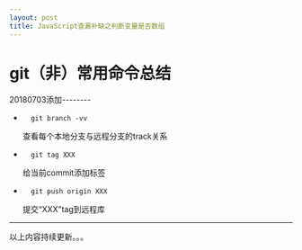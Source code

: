 ```yaml
---
layout: post
title: JavaScript查漏补缺之判断变量是否数组
---
```


# git（非）常用命令总结

20180703添加--------
* ```shell
    git branch -vv 
    ```
    查看每个本地分支与远程分支的track关系

* ```shell
    git tag XXX
    ```
    给当前commit添加标签

* ```shell
    git push origin XXX
    ```
    提交“XXX”tag到远程库


---
以上内容持续更新。。。
